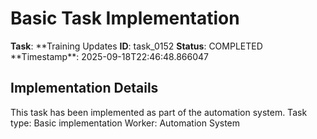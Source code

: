 # Basic Task Implementation

**Task**: **Training Updates
**ID**: task_0152
**Status**: COMPLETED
**Timestamp\*\*: 2025-09-18T22:46:48.866047

## Implementation Details

This task has been implemented as part of the automation system.
Task type: Basic implementation
Worker: Automation System
